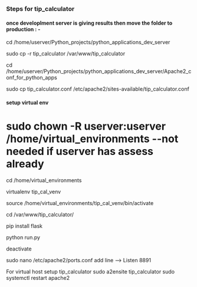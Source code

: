 ### Steps for tip_calculator 

#### once developlment server is giving results then move the folder to production : - 
cd /home/userver/Python_projects/python_applications_dev_server

sudo cp -r tip_calculator /var/www/tip_calculator

cd /home/userver/Python_projects/python_applications_dev_server/Apache2_conf_for_python_apps

sudo cp tip_calculator.conf /etc/apache2/sites-available/tip_calculator.conf


#### setup virtual env
# sudo chown -R userver:userver /home/virtual_environments      --not needed if userver has assess already 

cd /home/virtual_environments

virtualenv tip_cal_venv

source /home/virtual_environments/tip_cal_venv/bin/activate

cd /var/www/tip_calculator/

pip install flask

python run.py

deactivate


sudo nano /etc/apache2/ports.conf
add line --> 
Listen 8891

For virtual host setup tip_calculator
sudo a2ensite tip_calculator
sudo systemctl restart apache2
